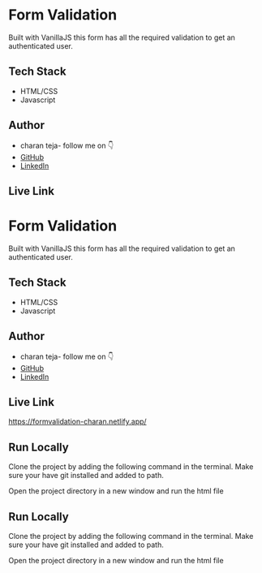 
# Form Validation

Built with VanillaJS this form has all the required validation to get an authenticated user.


## Tech Stack

- HTML/CSS
- Javascript


## Author

-   charan teja- follow me on 👇
-   [GitHub](https://www.github.com/charanteja7780)
-   [LinkedIn](https://www.linkedin.com/in/charann-teja/)


## Live Link


# Form Validation

Built with VanillaJS this form has all the required validation to get an authenticated user.


## Tech Stack

- HTML/CSS
- Javascript


## Author

-   charan teja- follow me on 👇
-   [GitHub](https://www.github.com/charanteja7780)
-   [LinkedIn](https://www.linkedin.com/in/charann--teja)


## Live Link

https://formvalidation-charan.netlify.app/


## Run Locally

Clone the project by adding the following command in the terminal.
Make sure your have git installed and added to path.


Open the project directory in a new window and run the html file



## Run Locally

Clone the project by adding the following command in the terminal.
Make sure your have git installed and added to path.


Open the project directory in a new window and run the html file

